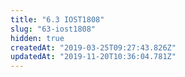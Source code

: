 ```yaml
---
title: "6.3 IOST1808"
slug: "63-iost1808"
hidden: true
createdAt: "2019-03-25T09:27:43.826Z"
updatedAt: "2019-11-20T10:36:04.781Z"
---
```

